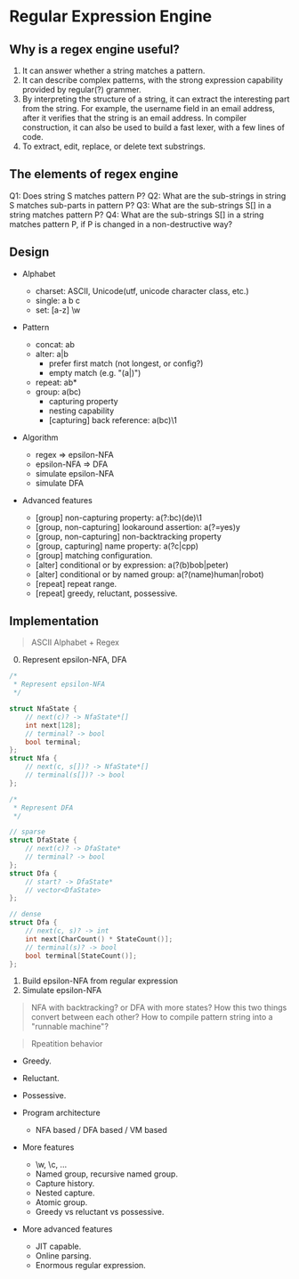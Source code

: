 Regular Expression Engine
===

Why is a regex engine useful?
---

1. It can answer whether a string matches a pattern.
2. It can describe complex patterns, with the strong expression capability
   provided by regular(?) grammer.
3. By interpreting the structure of a string, it can extract the interesting
   part from the string. For example, the username field in an email address,
   after it verifies that the string is an email address. In compiler
   construction, it can also be used to build a fast lexer, with a few lines
   of code.
4. To extract, edit, replace, or delete text substrings.

The elements of regex engine
---

Q1: Does string S matches pattern P?
Q2: What are the sub-strings in string S matches sub-parts in pattern P?
Q3: What are the sub-strings S[] in a string matches pattern P?
Q4: What are the sub-strings S[] in a string matches pattern P, if P is changed
    in a non-destructive way?

Design
---

* Alphabet
  * charset: ASCII, Unicode(utf, unicode character class, etc.)
  * single: a b c
  * set: [a-z] \w
* Pattern
  * concat: ab
  * alter: a|b
    * prefer first match (not longest, or config?)
    * empty match (e.g. "(a|)")
  * repeat: ab*
  * group: a(bc)
    * capturing property
    * nesting capability
    * [capturing] back reference: a(bc)\1
* Algorithm
  * regex => epsilon-NFA
  * epsilon-NFA => DFA
  * simulate epsilon-NFA
  * simulate DFA

* Advanced features
  * [group] non-capturing property: a(?:bc)(de)\1
  * [group, non-capturing] lookaround assertion: a(?=yes)y
  * [group, non-capturing] non-backtracking property
  * [group, capturing] name property: a(?<lang>c|cpp)
  * [group] matching configuration.
  * [alter] conditional or by expression: a(?(b)bob|peter)
  * [alter] conditional or by named group: a(?(name)human|robot)
  * [repeat] repeat range.
  * [repeat] greedy, reluctant, possessive.

Implementation
---

> ASCII Alphabet + Regex

0. Represent epsilon-NFA, DFA
```c++
/*
 * Represent epsilon-NFA
 */

struct NfaState {
	// next(c)? -> NfaState*[]
	int next[128];
	// terminal? -> bool
	bool terminal;
};
struct Nfa {
	// next(c, s[])? -> NfaState*[]
	// terminal(s[])? -> bool
};

/*
 * Represent DFA
 */

// sparse
struct DfaState {
	// next(c)? -> DfaState*
	// terminal? -> bool
};
struct Dfa {
	// start? -> DfaState*
	// vector<DfaState>
};

// dense
struct Dfa {
	// next(c, s)? -> int
	int next[CharCount() * StateCount()];
	// terminal(s)? -> bool
	bool terminal[StateCount()];
};

```
1. Build epsilon-NFA from regular expression
2. Simulate epsilon-NFA



> NFA with backtracking? or DFA with more states? How this two things convert between each other?
> How to compile pattern string into a "runnable machine"?

> Rpeatition behavior
  * Greedy.
  * Reluctant.
  * Possessive.


* Program architecture
  * NFA based / DFA based / VM based
* More features
  * \w, \c, ...
  * Named group, recursive named group.
  * Capture history.
  * Nested capture.
  * Atomic group.
  * Greedy vs reluctant vs possessive.
* More advanced features
  * JIT capable.
  * Online parsing.
  * Enormous regular expression.

